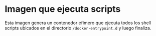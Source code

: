 # Imagen que ejecuta scripts
Esta imagen genera un contenedor efimero que ejecuta todos los shell scripts ubicados en el directorio `/docker-entrypoint.d` y luego finaliza.
